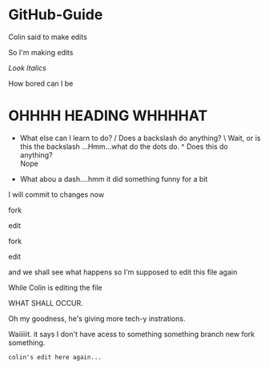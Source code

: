 # GitHub-Guide  
Colin said to make edits

So I'm making edits

*Look Italics*

How bored can I be
# OHHHH HEADING WHHHHAT
* What else can I learn to do?
/ Does a backslash do anything?
\ Wait, or is this the backslash
...Hmm...what do the dots do. 
^ Does this do anything?  
Nope
- What abou a dash....hmm it did something funny for a bit

I will commit to changes now

fork

edit

fork

edit

and we shall see what happens
so I'm supposed to edit this file again

While Colin is editing the file

WHAT SHALL OCCUR.

Oh my goodness, he's giving more tech-y instrations. 

Waiiiiit. it says I don't have acess to something something branch new fork something. 
```
colin's edit here again...
```
